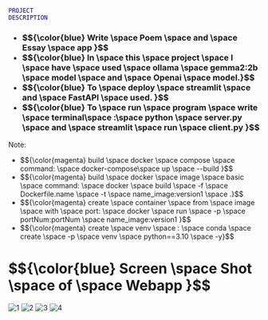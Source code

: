 <code style="color: navy; text-indent: 60px; text-transform: uppercase;">Project Description</code>

<h3>
  <ul>
    <li>  $${\color{blue}  Write \space Poem \space and \space Essay \space app }$$  </li>
    <li> $${\color{blue}  In \space this \space project \space I \space have \space used \space ollama \space gemma2:2b \space model \space and \space Openai \space model.}$$  </li>
    <li> $${\color{blue}  To \space deploy \space streamlit \space and \space FastAPI \space used. }$$ </li>
    <li> $${\color{blue}  To \space run \space program \space write \space terminal\space :\space python \space server.py \space and \space streamlit \space run \space client.py }$$ </li>
  </ul>
</h3>
Note:
<ul>
    <li> $${\color{magenta} build \space docker \space compose \space command: \space docker-compose\space up \space --build }$$  </li>
    <li> $${\color{magenta}  build \space docker \space image \space basic \space command: \space docker \space build \space -f \space Dockerfile.name \space -t \space name_image:version1 \space .}$$  </li>
    <li> $${\color{magenta}  create \space container \space from \space image \space with \space port: \space docker \space run \space -p \space portNum:portNum \space name_image:version1
 }$$ </li>
    <li> $${\color{magenta}  create \space venv \space : \space conda \space create \space -p \space venv \space python==3.10 \space -y}$$ </li>
  </ul>
  





<h1> $${\color{blue}  Screen \space Shot \space of \space Webapp }$$ </h1>

![1](https://github.com/user-attachments/assets/6227af1a-07d0-42ac-97ae-805495c5c128)
![2](https://github.com/user-attachments/assets/8ca47b78-23bc-4503-b4d2-12c9584c59ff)
![3](https://github.com/user-attachments/assets/e89efbe5-a96b-469c-a7e7-c35136d4d78f)
![4](https://github.com/user-attachments/assets/e9167735-8904-4d1f-9dac-a090ec6df0c8)
